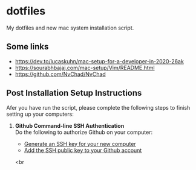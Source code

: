 # dotfiles
My dotfiles and new mac system installation script.

## Some links

- https://dev.to/lucaskuhn/mac-setup-for-a-developer-in-2020-26ak
- https://sourabhbajaj.com/mac-setup/Vim/README.html
- https://github.com/NvChad/NvChad

## Post Installation Setup Instructions
Afer you have run the script, please complete the following steps to finish setting up your computers:

   
1. **Github Command-line SSH Authentication**\
   Do the following to authorize Github on your computer:
   - [Generate an SSH key for your new computer][generate key]
   - [Add the SSH public key to your Github account][add to github]
     
   [generate key]: https://help.github.com/en/github/authenticating-to-github/generating-a-new-ssh-key-and-adding-it-to-the-ssh-agent
   [add to github]: https://help.github.com/en/github/authenticating-to-github/adding-a-new-ssh-key-to-your-github-account
   
   <br

